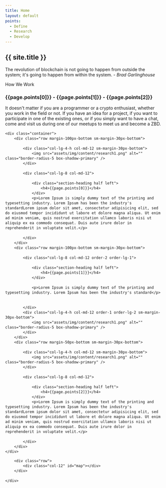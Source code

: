```yaml
---
title: Home
layout: default
points:
  - Define
  - Research
  - Develop
---
```


<!-- Start banner Section -->
<section class="parallax screen-height" data-overlay-dark="5" data-background="assets/img/slider/background.png">
    <div class="absolute-middle-center z-index-1 width-100">
        <div class="container">
            <div class="row">
                <div class="col-md-12">
                    <div class="text-center center-col width-80 xs-width-100">
                        <h1 class="text-white font-size50 md-font-size42 sm-font-size28 font-weight-700">{{ site.title }}</h1>
                        <p class="text-white width-80 xs-width-100 center-col font-size16 line-height-30 xs-font-size14 xs-line-height-26">
                          The revolution of blockchain is not going to happen from outside the system; it's going to happen from within the system.
                          - <i>Brad Garlinghouse</i></p>
                    </div>
                </div>
            </div>
        </div>
    </div>
</section>
<!-- end banner Section -->

<!-- start we work section -->
<section class="bg-very-light-gray">
    <div class="container">
        <div class="section-heading"><span>How We Work</span>
            <h3>{{page.points[0]}} - {{page.points[1]}} - {{page.points[2]}}</h3>
            <p class="width-55 sm-width-75 xs-width-95">
            It doesn't matter if you are a programmer or a crypto enthusiast, whether you work in the field or not. If you have an idea for a project, if you want to participate in one of the existing ones, or if you simply want to have a chat, come and visit us during one of our meetups to meet us and become a ZBD.
          </p>
        </div>
    </div>

<!-- end we work section -->

<!-- start feature section -->

    <div class="container">
        <div class="row margin-100px-bottom sm-margin-30px-bottom">

            <div class="col-lg-4-h col-md-12 sm-margin-30px-bottom">
                <img src="assets/img/content/research1.png" alt="" class="border-radius-5 box-shadow-primary" />
            </div>

            <div class="col-lg-8 col-md-12">

                <div class="section-heading half left">
                    <h4>{{page.points[0]}}</h4>
                </div>
                <p>Lorem Ipsum is simply dummy text of the printing and typesetting industry. Lorem Ipsum has been the industry's standardLorem ipsum dolor sit amet, consectetur adipisicing elit, sed do eiusmod tempor incididunt ut labore et dolore magna aliqua. Ut enim ad minim veniam, quis nostrud exercitation ullamco laboris nisi ut aliquip ex ea commodo consequat. Duis aute irure dolor in reprehenderit in voluptate velit.</p>

            </div>
        </div>
        <div class="row margin-100px-bottom sm-margin-30px-bottom">

            <div class="col-lg-8 col-md-12 order-2 order-lg-1">

                <div class="section-heading half left">
                    <h4>{{page.points[1]}}</h4>
                </div>

                <p>Lorem Ipsum is simply dummy text of the printing and typesetting industry. Lorem Ipsum has been the industry's standard</p>


            </div>
            <div class="col-lg-4-h col-md-12 order-1 order-lg-2 sm-margin-30px-bottom">
                <img src="assets/img/content/research1.png" alt="" class="border-radius-5 box-shadow-primary" />
            </div>
        </div>
        <div class="row margin-50px-bottom sm-margin-30px-bottom">

            <div class="col-lg-4-h col-md-12 sm-margin-30px-bottom">
                <img src="assets/img/content/research1.png" alt="" class="border-radius-5 box-shadow-primary" />
            </div>

            <div class="col-lg-8 col-md-12">

                <div class="section-heading half left">
                    <h4>{{page.points[2]}}</h4>
                </div>
                <p>Lorem Ipsum is simply dummy text of the printing and typesetting industry. Lorem Ipsum has been the industry's standardLorem ipsum dolor sit amet, consectetur adipisicing elit, sed do eiusmod tempor incididunt ut labore et dolore magna aliqua. Ut enim ad minim veniam, quis nostrud exercitation ullamco laboris nisi ut aliquip ex ea commodo consequat. Duis aute irure dolor in reprehenderit in voluptate velit.</p>

            </div>
        </div>
    </div>
</section>
<!-- end feature section -->

<!-- start bloquote section -->
<section class="no-padding">
    <div class="container-fluid">

        <div class="row">
            <div class="col-12" id="map"></div>
        </div>

    </div>
</section>
<!-- end bloquote section -->
